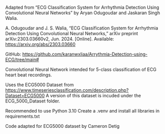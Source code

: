 Adapted from “ECG Classification System for Arrhythmia Detection Using Convolutional Neural Networks” by Aryan Odugoudar and Jaskaran Singh Walia.

A. Odugoudar and J. S. Walia, “ECG Classification System for Arrhythmia Detection Using Convolutional Neural Networks,” arXiv preprint arXiv:2303.03660v2, Jun. 2024. [Online]. Available: https://arxiv.org/abs/2303.03660

GitHub: https://github.com/karanwxliaa/Arrythmia-Detection-using-ECG/tree/main#

Convolutional Neural Network intended for 5-class classification of ECG heart beat recordings.

Uses the ECG5000 Dataset from https://www.timeseriesclassification.com/description.php?Dataset=ECG5000
A version of this dataset is incuded under the ECG_5000_Dataset folder.

Recommended to use Python 3.10
Create a .venv and install all libraries in requirements.txt

Code adapted for ECG5000 dataset by Cameron Detig